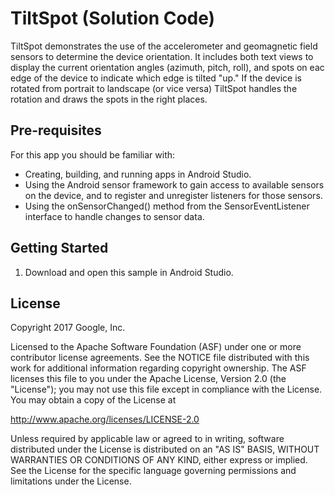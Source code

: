 TiltSpot (Solution Code)
========================

TiltSpot demonstrates the use of the accelerometer and geomagnetic field
sensors to  determine the device orientation.  It includes both text views
to display the current orientation angles (azimuth, pitch, roll), and spots
on eac edge of the device to indicate which edge is tilted "up."  If the
device is rotated from portrait to landscape (or vice versa) TiltSpot
handles the rotation and draws the spots in the right places.


Pre-requisites
--------------

For this app you should be familiar with:
* Creating, building, and running apps in Android Studio.
* Using the Android sensor framework to gain access to available sensors on the device, and to register and unregister listeners for those sensors.
* Using the onSensorChanged() method from the SensorEventListener interface to handle changes to sensor data.


Getting Started
---------------

1. Download and open this sample in Android Studio.


License
-------

Copyright 2017 Google, Inc.

Licensed to the Apache Software Foundation (ASF) under one or more
contributor license agreements.  See the NOTICE file distributed with this
work for additional information regarding copyright ownership.  The ASF
licenses this file to you under the Apache License, Version 2.0 (the
"License"); you may not use this file except in compliance with the
License. You may obtain a copy of the License at

  http://www.apache.org/licenses/LICENSE-2.0

Unless required by applicable law or agreed to in writing, software
distributed under the License is distributed on an "AS IS" BASIS, WITHOUT
WARRANTIES OR CONDITIONS OF ANY KIND, either express or implied.  See the
License for the specific language governing permissions and limitations under
the License.